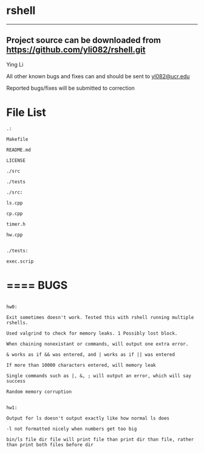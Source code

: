 rshell
======

------
Project source can be downloaded from https://github.com/yli082/rshell.git
-----

Ying Li

All other known bugs and fixes can and should be sent to yl082@ucr.edu

Reported bugs/fixes will be submitted to correction

File List
======
```
.:

Makefile

README.md

LICENSE

./src

./tests

```
```
./src:

ls.cpp

cp.cpp

timer.h

hw.cpp
```
```

./tests:

exec.scrip

```
====
BUGS
====
```

hw0:

Exit sometimes doesn't work. Tested this with rshell running multiple rshells.

Used valgrind to check for memory leaks. 1 Possibly lost block.

When chaining nonexistant or commands, will output one extra error.

& works as if && was entered, and | works as if || was entered

If more than 10000 characters entered, will memory leak

Single commands such as |, &, ; will output an error, which will say success

Random memory corruption


hw1:

Output for ls doesn't output exactly like how normal ls does

-l not formatted nicely when numbers get too big

bin/ls file dir file will print file than print dir than file, rather than print both files before dir

```
